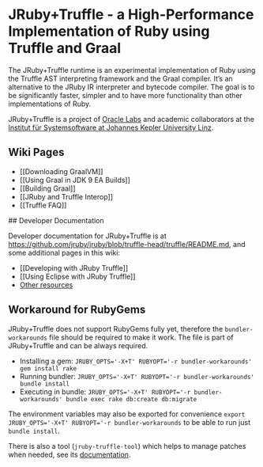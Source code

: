 # JRuby+Truffle - a High-Performance Implementation of Ruby using Truffle and Graal

The JRuby+Truffle runtime is an experimental implementation of Ruby
using the Truffle AST interpreting framework and the Graal compiler.
It’s an alternative to the JRuby IR interpreter and bytecode compiler.
The goal is to be significantly faster, simpler and
to have more functionality than other implementations of Ruby.

JRuby+Truffle is a project of [Oracle Labs](https://labs.oracle.com) and
academic collaborators at the [Institut für Systemsoftware at Johannes Kepler
University Linz](http://ssw.jku.at).

## Wiki Pages

* [[Downloading GraalVM]]
* [[Using Graal in JDK 9 EA Builds]]
* [[Building Graal]]
* [[JRuby and Truffle Interop]]
* [[Truffle FAQ]]

## Developer Documentation

Developer documentation for JRuby+Truffle is at https://github.com/jruby/jruby/blob/truffle-head/truffle/README.md, and some additional pages in this wiki:

* [[Developing with JRuby Truffle]]
* [[Using Eclipse with JRuby Truffle]]
* [Other resources](https://gist.github.com/smarr/d1f8f2101b5cc8e14e12)

## Workaround for RubyGems

JRuby+Truffle does not support RubyGems fully yet, therefore the `bundler-workarounds` file should be required to make it work. The file is part of JRuby+Truffle and can be always required.

* Installing a gem: `JRUBY_OPTS='-X+T' RUBYOPT='-r bundler-workarounds' gem install rake`
* Running bundler: `JRUBY_OPTS='-X+T' RUBYOPT='-r bundler-workarounds' bundle install`
* Executing in bundle: `JRUBY_OPTS='-X+T' RUBYOPT='-r bundler-workarounds' bundle exec rake db:create db:migrate`

The environment variables may also be exported for convenience `export JRUBY_OPTS='-X+T' RUBYOPT='-r bundler-workarounds` to be able to run just `bundle install`.

There is also a tool (`jruby-truffle-tool`) which helps to manage patches when needed, see its [documentation](https://github.com/jruby/jruby/blob/truffle-head/lib/ruby/truffle/jruby-truffle-tool/README.md).